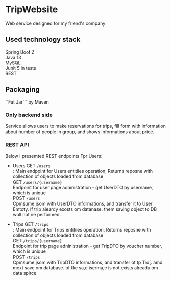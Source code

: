 # TripWebsite
Web service designed for my friend's company

## Used technology stack
Spring Boot 2<br>
Java 13<br>
MySQL<br>
Junit 5 in tests<br>
REST<br>

## Packaging
``Fat Jar``` by Maven

### Only backend side

Service allows users to make reservations for trips, fill form with information about number of people in group, and shows informations about price.

### REST API<br>
Below I presemted REST endpoints 
Fpr Users:
* Users
GET ```/users```<br> : Main endpoint for Users entitiies operation, Returns reposne with collection of objects loaded from database<br>
GET  ```/users/{username}```<br> Endpoint for user page adninistration - get UserDTO by username, which is unique<br>
POST ```/users```<br> Cpmsume jsom with UserDTO informations, and transfer it to User Emtoty. If trip aleardy exosts om datanase. them saving object to DB woll not ne performed.

* Trips
GET ```/trips```<br> : Main endpoint for Trips entitiies operation, Returns reposne with collection of objects loaded from database<br>
GET  ```/trips/{username}```<br> Endpoint for trip page adninistration - get TripDTO by voucher number, which is unique<br>
POST ```/trips```<br> Cpmsume jsom with TripDTO informations, and transfer ot tp Tro[. amd mext save om database. of tke sa,e iserma,e is not exists alreadu om data spirce<br>



